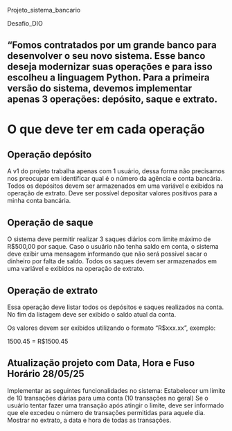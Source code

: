 Projeto_sistema_bancario

Desafio_DIO

## “Fomos contratados por um grande banco para desenvolver o seu novo sistema. Esse banco deseja modernizar suas operações e para isso escolheu a linguagem Python. Para a primeira versão do sistema, devemos implementar apenas 3 operações: depósito, saque e extrato.

# O que deve ter em cada operação

## Operação depósito

A v1 do projeto trabalha apenas com 1 usuário, dessa forma não precisamos nos preocupar em identificar qual é o número da agência e conta bancária. 
Todos os depósitos devem ser armazenados em uma variável e exibidos na operação de extrato.
Deve ser possível depositar valores positivos para a minha conta bancária. 

## Operação de saque

O sistema deve permitir realizar 3 saques diários com limite máximo de R$500,00 por saque. 
Caso o usuário não tenha saldo em conta, o sistema deve exibir uma mensagem informando que não será possível sacar o dinheiro por falta de saldo. 
Todos os saques devem ser armazenados em uma variável e exibidos na operação de extrato.

## Operação de extrato

Essa operação deve listar todos os depósitos e saques realizados na conta. No fim da listagem deve ser exibido o saldo atual da conta.

Os valores devem ser exibidos utilizando o formato “R$xxx.xx”, exemplo:

1500.45 = R$1500.45

## Atualização projeto com Data, Hora e Fuso Horário 28/05/25
Implementar as seguintes funcionalidades no sistema:
Estabelecer um limite de 10 transações diárias para uma conta (10 transações no geral)
Se o usuário tentar fazer uma transação após atingir o limite, deve ser informado que ele excedeu o número de transações permitidas para aquele dia.
Mostrar no extrato, a data e hora de todas as transações.
